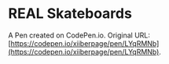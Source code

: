# REAL Skateboards

A Pen created on CodePen.io. Original URL: [https://codepen.io/xiiberpage/pen/LYqRMNb](https://codepen.io/xiiberpage/pen/LYqRMNb).

